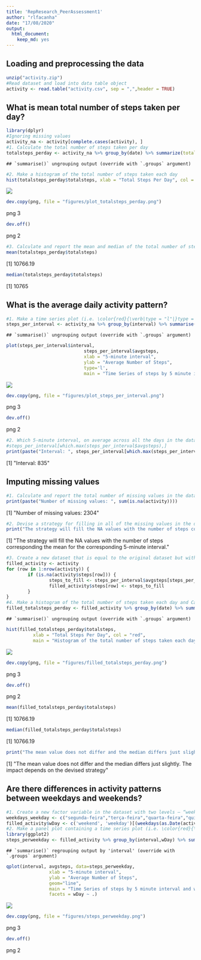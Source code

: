 ```yaml
---
title: 'RepResearch_PeerAssessment1'
author: "rlfacanha"
date: "17/08/2020"
output:
  html_document:
    keep_md: yes
---
```


## Loading and preprocessing the data

```r
unzip("activity.zip")
#Read dataset and load into data table object
activity <- read.table("activity.csv", sep = ",",header = TRUE)
```
## What is mean total number of steps taken per day?

```r
library(dplyr)
#Ignoring missing values
activity_na <- activity[complete.cases(activity), ]
#1. Calculate the total number of steps taken per day
totalsteps_perday <- activity_na %>% group_by(date) %>% summarize(totalsteps=sum(steps))
```

```
## `summarise()` ungrouping output (override with `.groups` argument)
```

```r
#2. Make a histogram of the total number of steps taken each day
hist(totalsteps_perday$totalsteps, xlab = "Total Steps Per Day", col = "red", main = "Histogram of the total number of steps taken each day")
```

![](PA1_template_files/figure-html/activity_mean_steps-1.png)<!-- -->

```r
dev.copy(png, file = "figures/plot_totalsteps_perday.png")
```

png 
  3 

```r
dev.off()
```

png 
  2 

```r
#3. Calculate and report the mean and median of the total number of steps taken per day
mean(totalsteps_perday$totalsteps)
```

[1] 10766.19

```r
median(totalsteps_perday$totalsteps)
```

[1] 10765

## What is the average daily activity pattern?

```r
#1. Make a time series plot (i.e. \color{red}{\verb|type = "l"|}type = "l") of the 5-minute interval (x-axis) and the average number of steps taken, averaged across all days (y-axis)
steps_per_interval <- activity_na %>% group_by(interval) %>% summarise(avgsteps = mean(steps, na.rm=TRUE))
```

```
## `summarise()` ungrouping output (override with `.groups` argument)
```

```r
plot(steps_per_interval$interval,
                             steps_per_interval$avgsteps, 
                             xlab = "5-minute interval",
                             ylab = "Average Number of Steps",             
                             type='l',
                             main = "Time Series of steps by 5 minute interval")
```

![](PA1_template_files/figure-html/daily_activity_pattern-1.png)<!-- -->

```r
dev.copy(png, file = "figures/plot_steps_per_interval.png")
```

png 
  3 

```r
dev.off()
```

png 
  2 

```r
#2. Which 5-minute interval, on average across all the days in the dataset, contains the maximum number of steps?
#steps_per_interval[which.max(steps_per_interval$avgsteps),]
print(paste("Interval: ", steps_per_interval[which.max(steps_per_interval$avgsteps),][1]))
```

[1] "Interval:  835"

## Imputing missing values

```r
#1. Calculate and report the total number of missing values in the dataset (i.e. the total number of rows with \color{red}{\verb|NA|}NAs)
print(paste("Number of missing values: ", sum(is.na(activity))))
```

[1] "Number of missing values:  2304"

```r
#2. Devise a strategy for filling in all of the missing values in the dataset. The strategy does not need to be sophisticated. For example, you could use the mean/median for that day, or the mean for that 5-minute interval, etc.
print("The strategy will fill the NA values with the number of steps corresponding the mean for the corresponding 5-minute interval.")
```

[1] "The strategy will fill the NA values with the number of steps corresponding the mean for the corresponding 5-minute interval."

```r
#3. Create a new dataset that is equal to the original dataset but with the missing data filled in.
filled_activity <- activity
for (row in 1:nrow(activity)) {
        if (is.na(activity$steps[row])) {
                steps_to_fill <- steps_per_interval$avgsteps[steps_per_interval$interval == activity$interval[row]]
                filled_activity$steps[row] <- steps_to_fill
        }        
}
#4. Make a histogram of the total number of steps taken each day and Calculate and report the mean and median total number of steps taken per day. Do these values differ from the estimates from the first part of the assignment? What is the impact of imputing missing data on the estimates of the total daily number of steps?
filled_totalsteps_perday <- filled_activity %>% group_by(date) %>% summarize(totalsteps=sum(steps))
```

```
## `summarise()` ungrouping output (override with `.groups` argument)
```

```r
hist(filled_totalsteps_perday$totalsteps, 
          xlab = "Total Steps Per Day", col = "red", 
          main = "Histogram of the total number of steps taken each day")
```

![](PA1_template_files/figure-html/missing_values-1.png)<!-- -->

```r
dev.copy(png, file = "figures/filled_totalsteps_perday.png")
```

png 
  3 

```r
dev.off()
```

png 
  2 

```r
mean(filled_totalsteps_perday$totalsteps)
```

[1] 10766.19

```r
median(filled_totalsteps_perday$totalsteps)
```

[1] 10766.19

```r
print("The mean value does not differ and the median differs just slightly. The impact depends on the devised strategy")
```

[1] "The mean value does not differ and the median differs just slightly. The impact depends on the devised strategy"

## Are there differences in activity patterns between weekdays and weekends?

```r
#1. Create a new factor variable in the dataset with two levels – “weekday” and “weekend” indicating whether a given date is a weekday or weekend day.
weekdays_weekday <- c("segunda-feira","terça-feira","quarta-feira","quinta-feira","sexta-feira")
filled_activity$wDay <- c('weekend', 'weekday')[(weekdays(as.Date(activity$date)) %in% weekdays_weekday)+1L]
#2. Make a panel plot containing a time series plot (i.e. \color{red}{\verb|type = "l"|}type = "l") of the 5-minute interval (x-axis) and the average number of steps taken, averaged across all weekday days or weekend days (y-axis). See the README file in the GitHub repository to see an example of what this plot should look like using simulated data.
library(ggplot2)
steps_perweekday <- filled_activity %>% group_by(interval,wDay) %>% summarise(avgsteps = mean(steps, na.rm=TRUE))
```

```
## `summarise()` regrouping output by 'interval' (override with `.groups` argument)
```

```r
qplot(interval, avgsteps, data=steps_perweekday,
                xlab = "5-minute interval",
                ylab = "Average Number of Steps",                
                geom="line",
                main = "Time Series of steps by 5 minute interval and weekend/weekday",
                facets = wDay ~ .)
```

![](PA1_template_files/figure-html/weekdays-1.png)<!-- -->

```r
dev.copy(png, file = "figures/steps_perweekday.png")
```

png 
  3 

```r
dev.off()
```

png 
  2 
